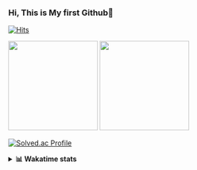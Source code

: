 ### Hi, This is My first Github👋
[![Hits](https://hits.seeyoufarm.com/api/count/incr/badge.svg?url=https%3A%2F%2Fgithub.com%2FJonghyun-Park1027&count_bg=%2379C83D&title_bg=%23555555&icon=&icon_color=%23E7E7E7&title=hits&edge_flat=false)](https://hits.seeyoufarm.com)
<br>


<p>
  <img height="180em" src="https://github-readme-stats-eight-rho-29.vercel.app/api?username=Jonghyun-Park1027&show_icons=true&include_all_commits=true&bg_color=30,e96443,904e95&title_color=fff&text_color=fff">
  <img height="180em" src="https://github-readme-stats-eight-rho-29.vercel.app/api/top-langs/?username=Jonghyun-Park1027&layout=compact&bg_color=30,e96443,904e95&title_color=fff&text_color=fff">


[![Solved.ac Profile](http://mazassumnida.wtf/api/v2/generate_badge?boj=ppjjhh1027)](https://solved.ac/ppjjhh1027/)

</p>
<details>
<summary><b>📊 Wakatime stats</b><br></summary>
<div>
<hr/>



<!--START_SECTION:waka-->
![Code Time](http://img.shields.io/badge/Code%20Time-603%20hrs%2014%20mins-blue)

![Profile Views](http://img.shields.io/badge/Profile%20Views-0-blue)

**🐱 My GitHub Data** 

> 📦 67.5 kB Used in GitHub's Storage 
 > 
> 🏆 176 Contributions in the Year 2023
 > 
> 🚫 Not Opted to Hire
 > 
> 📜 7 Public Repositories 
 > 
> 🔑 1 Private Repositories 
 > 
**I'm an Early 🐤** 

```text
🌞 Morning                39 commits          █████░░░░░░░░░░░░░░░░░░░░   19.70 % 
🌆 Daytime                118 commits         ███████████████░░░░░░░░░░   59.60 % 
🌃 Evening                38 commits          █████░░░░░░░░░░░░░░░░░░░░   19.19 % 
🌙 Night                  3 commits           ░░░░░░░░░░░░░░░░░░░░░░░░░   01.52 % 
```
📅 **I'm Most Productive on Friday** 

```text
Monday                   34 commits          ████░░░░░░░░░░░░░░░░░░░░░   17.17 % 
Tuesday                  21 commits          ███░░░░░░░░░░░░░░░░░░░░░░   10.61 % 
Wednesday                9 commits           █░░░░░░░░░░░░░░░░░░░░░░░░   04.55 % 
Thursday                 20 commits          ███░░░░░░░░░░░░░░░░░░░░░░   10.10 % 
Friday                   57 commits          ███████░░░░░░░░░░░░░░░░░░   28.79 % 
Saturday                 17 commits          ██░░░░░░░░░░░░░░░░░░░░░░░   08.59 % 
Sunday                   40 commits          █████░░░░░░░░░░░░░░░░░░░░   20.20 % 
```


📊 **This Week I Spent My Time On** 

```text
🕑︎ Time Zone: Asia/Seoul

💬 Programming Languages: 
Python                   5 hrs 46 mins       █████████████░░░░░░░░░░░░   53.75 % 
Jupyter                  4 hrs 38 mins       ███████████░░░░░░░░░░░░░░   43.14 % 
Markdown                 18 mins             █░░░░░░░░░░░░░░░░░░░░░░░░   02.95 % 
CSV/TSV                  1 min               ░░░░░░░░░░░░░░░░░░░░░░░░░   00.16 % 

🔥 Editors: 
VS Code                  6 hrs 4 mins        ██████████████░░░░░░░░░░░   56.53 % 
PyCharm                  4 hrs 40 mins       ███████████░░░░░░░░░░░░░░   43.47 % 

🐱‍💻 Projects: 
Codingtest               6 hrs 4 mins        ██████████████░░░░░░░░░░░   56.53 % 
competition_23_7_10(end) 4 hrs 21 mins       ██████████░░░░░░░░░░░░░░░   40.59 % 
dacon_전력사용량예측            17 mins             █░░░░░░░░░░░░░░░░░░░░░░░░   02.71 % 
gsat_dosik.py            1 min               ░░░░░░░░░░░░░░░░░░░░░░░░░   00.16 % 

💻 Operating System: 
Windows                  10 hrs 44 mins      █████████████████████████   100.00 % 
```

**I Mostly Code in Jupyter Notebook** 

```text
Jupyter Notebook         6 repos             █████████████████████░░░░   85.71 % 
C++                      1 repo              ████░░░░░░░░░░░░░░░░░░░░░   14.29 % 
```




 Last Updated on 02/11/2023 18:34:53 UTC
<!--END_SECTION:waka-->
</details>



